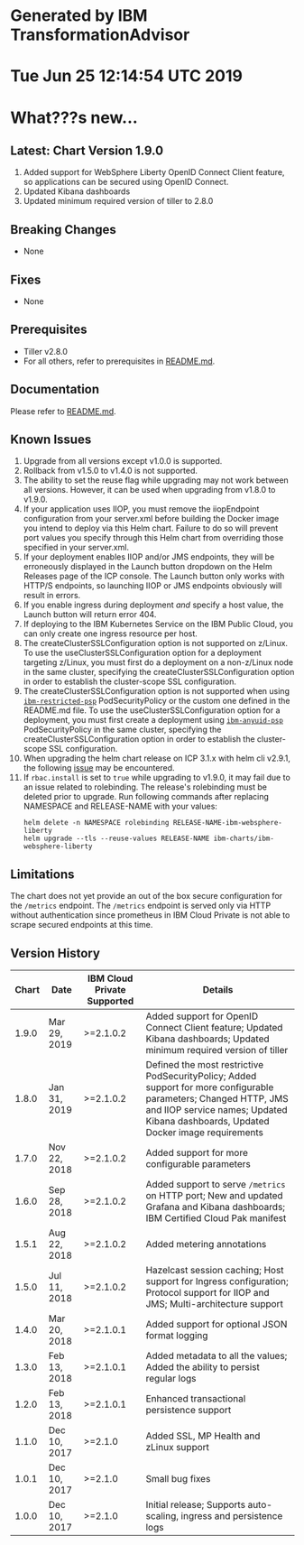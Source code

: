 # Generated by IBM TransformationAdvisor
# Tue Jun 25 12:14:54 UTC 2019
# What???s new...

## Latest: Chart Version 1.9.0

1. Added support for WebSphere Liberty OpenID Connect Client feature, so applications can be secured using OpenID Connect. 
1. Updated Kibana dashboards
1. Updated minimum required version of tiller to 2.8.0

## Breaking Changes

* None

## Fixes

* None

## Prerequisites

* Tiller v2.8.0
* For all others, refer to prerequisites in [README.md](https://github.com/IBM/charts/tree/master/stable/ibm-websphere-liberty/README.md).

## Documentation

Please refer to [README.md](https://github.com/IBM/charts/tree/master/stable/ibm-websphere-liberty/README.md).

## Known Issues

1. Upgrade from all versions except v1.0.0 is supported.
1. Rollback from v1.5.0 to v1.4.0 is not supported.
1. The ability to set the reuse flag while upgrading may not work between all versions. However, it can be used when upgrading from v1.8.0 to v1.9.0.
1. If your application uses IIOP, you must remove the iiopEndpoint configuration from your server.xml before building the Docker image you intend to deploy via this Helm chart. Failure to do so will prevent port values you specify through this Helm chart from overriding those specified in your server.xml.
1. If your deployment enables IIOP and/or JMS endpoints, they will be erroneously displayed in the Launch button dropdown on the Helm Releases page of the ICP console. The Launch button only works with HTTP/S endpoints, so launching IIOP or JMS endpoints obviously will result in errors.
1. If you enable ingress during deployment _and_ specify a host value, the Launch button will return error 404.
1. If deploying to the IBM Kubernetes Service on the IBM Public Cloud, you can only create one ingress resource per host.
1. The createClusterSSLConfiguration option is not supported on z/Linux. To use the useClusterSSLConfiguration option for a deployment targeting z/Linux, you must first do a deployment on a non-z/Linux node in the same cluster, specifying the createClusterSSLConfiguration option in order to establish the cluster-scope SSL configuration.
1. The createClusterSSLConfiguration option is not supported when using [`ibm-restricted-psp`](https://ibm.biz/cpkspec-psp) PodSecurityPolicy or the custom one defined in the README.md file. To use the useClusterSSLConfiguration option for a deployment, you must first create a deployment using [`ibm-anyuid-psp`](https://ibm.biz/cpkspec-psp) PodSecurityPolicy in the same cluster, specifying the createClusterSSLConfiguration option in order to establish the cluster-scope SSL configuration.
1. When upgrading the helm chart release on ICP 3.1.x with helm cli v2.9.1, the following [issue](https://github.com/helm/helm/issues/4337) may be encountered. 
1. If `rbac.install` is set to `true` while upgrading to v1.9.0, it may fail due to an issue related to rolebinding. The release's rolebinding must be deleted prior to upgrade. Run following commands after replacing NAMESPACE and RELEASE-NAME with your values:
    ```
    helm delete -n NAMESPACE rolebinding RELEASE-NAME-ibm-websphere-liberty
    helm upgrade --tls --reuse-values RELEASE-NAME ibm-charts/ibm-websphere-liberty
    ```

## Limitations

The chart does not yet provide an out of the box secure configuration for the `/metrics` endpoint.  The `/metrics` endpoint is served only via HTTP without authentication since prometheus in IBM Cloud Private is not able to scrape secured endpoints at this time.

## Version History

| Chart | Date          | IBM Cloud Private Supported | Details                      |
| ----- | ------------- | --------------------------- | ---------------------------- |
| 1.9.0 | Mar 29, 2019  | >=2.1.0.2                   |  Added support for OpenID Connect Client feature; Updated Kibana dashboards; Updated minimum required version of tiller     |
| 1.8.0 | Jan 31, 2019  | >=2.1.0.2                   |  Defined the most restrictive PodSecurityPolicy; Added support for more configurable parameters; Changed HTTP, JMS and IIOP service names; Updated Kibana dashboards, Updated Docker image requirements     |
| 1.7.0 | Nov 22, 2018  | >=2.1.0.2                   |  Added support for more configurable parameters     |
| 1.6.0 | Sep 28, 2018  | >=2.1.0.2                   |  Added support to serve `/metrics` on HTTP port; New and updated Grafana and Kibana dashboards; IBM Certified Cloud Pak manifest     |
| 1.5.1 | Aug 22, 2018  | >=2.1.0.2                   |  Added metering annotations                          |
| 1.5.0 | Jul 11, 2018  | >=2.1.0.2                   |  Hazelcast session caching; Host support for Ingress configuration; Protocol support for IIOP and JMS; Multi-architecture support  |
| 1.4.0 | Mar 20, 2018  | >=2.1.0.1                   |  Added support for optional JSON format logging    |
| 1.3.0 | Feb 13, 2018  | >=2.1.0.1                   |  Added metadata to all the values; Added the ability to persist regular logs   |
| 1.2.0 | Feb 13, 2018  | >=2.1.0.1                   |  Enhanced transactional persistence support          |
| 1.1.0 | Dec 10, 2017  | >=2.1.0                     |  Added SSL, MP Health and zLinux support             |
| 1.0.1 | Dec 10, 2017  | >=2.1.0                     |  Small bug fixes                                     |
| 1.0.0 | Dec 10, 2017  | >=2.1.0                     |  Initial release; Supports auto-scaling, ingress and persistence logs |
